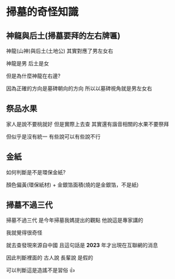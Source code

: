 # 掃墓的奇怪知識

## 神龍與后土(掃墓要拜的左右牌匾)
神龍(山神)與后土(土地公) 其實對應了男左女右

神龍是男 后土是女

但是為什麼神龍在右邊?

因為正確的方向是墓碑朝向的方向 所以以墓碑視角就是男左女右

## 祭品水果
家人是說不要桃就好 但是實際上去查 其實還有諧音相關的水果不要祭拜

但似乎是沒有統一 有些說可以有些說不行

## 金紙
如何判斷是不是環保金紙?

顏色偏黃(環保紙材) + 金銀箔面積(燒的是金銀箔，不是紙)

## 掃墓不過三代
掃墓不過三代 是今年掃墓我媽提出的觀點 他說這是專家講的

我就覺得很奇怪

就去查發現來源自中國 且這句話是 **2023** 年才出現在互聯網的消息

因此判斷裡面的 古人說 長輩說 是假的

可以判斷這是造謠不是習俗 👍